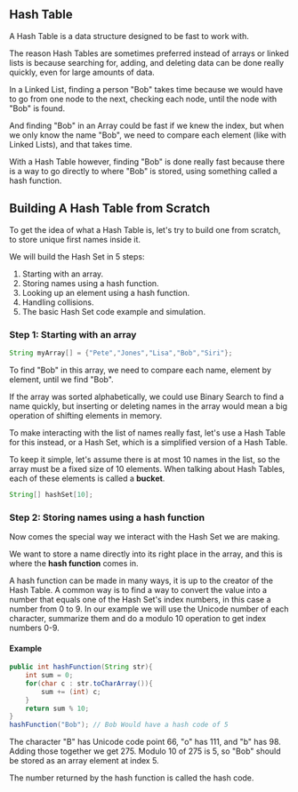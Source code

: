 ## Hash Table

A Hash Table is a data structure designed to be fast to work with.

The reason Hash Tables are sometimes preferred instead of arrays or linked lists is because searching for, adding, and deleting data can be done really quickly, even for large amounts of data.

In a Linked List, finding a person "Bob" takes time because we would have to go from one node to the next, checking each node, until the node with "Bob" is found.

And finding "Bob" in an Array could be fast if we knew the index, but when we only know the name "Bob", we need to compare each element (like with Linked Lists), and that takes time.

With a Hash Table however, finding "Bob" is done really fast because there is a way to go directly to where "Bob" is stored, using something called a hash function.

## Building A Hash Table from Scratch
To get the idea of what a Hash Table is, let's try to build one from scratch, to store unique first names inside it.

We will build the Hash Set in 5 steps:

1. Starting with an array.
2. Storing names using a hash function.
3. Looking up an element using a hash function.
4. Handling collisions.
5. The basic Hash Set code example and simulation.

### Step 1: Starting with an array
```java
String myArray[] = {"Pete","Jones","Lisa","Bob","Siri"};
```
To find "Bob" in this array, we need to compare each name, element by element, until we find "Bob".

If the array was sorted alphabetically, we could use Binary Search to find a name quickly, but inserting or deleting names in the array would mean a big operation of shifting elements in memory.

To make interacting with the list of names really fast, let's use a Hash Table for this instead, or a Hash Set, which is a simplified version of a Hash Table.

To keep it simple, let's assume there is at most 10 names in the list, so the array must be a fixed size of 10 elements. When talking about Hash Tables, each of these elements is called a **bucket**.
```java
String[] hashSet[10];
```
### Step 2: Storing names using a hash function
Now comes the special way we interact with the Hash Set we are making.

We want to store a name directly into its right place in the array, and this is where the **hash function** comes in.

A hash function can be made in many ways, it is up to the creator of the Hash Table. A common way is to find a way to convert the value into a number that equals one of the Hash Set's index numbers, in this case a number from 0 to 9. In our example we will use the Unicode number of each character, summarize them and do a modulo 10 operation to get index numbers 0-9.
#### Example
```java
public int hashFunction(String str){
	int sum = 0;
	for(char c : str.toCharArray()){
		sum += (int) c;
	}
	return sum % 10;
}
hashFunction("Bob"); // Bob Would have a hash code of 5
```

The character "B" has Unicode code point 66, "o" has 111, and "b" has 98. Adding those together we get 275. Modulo 10 of 275 is 5, so "Bob" should be stored as an array element at index 5.

The number returned by the hash function is called the hash code.

